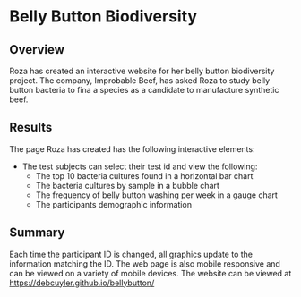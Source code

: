 # Belly Button Biodiversity

## Overview
Roza has created an interactive website for her belly button biodiversity project. The company, Improbable Beef, has asked Roza to study belly button bacteria to fina a species as a candidate to manufacture synthetic beef. 

## Results
The page Roza has created has the following interactive elements:
- The test subjects can select their test id and view the following:
	- The top 10 bacteria cultures found in a horizontal bar chart
	- The bacteria cultures by sample in a bubble chart
	- The frequency of belly button washing per week in a gauge chart
	- The participants demographic information
	
## Summary
Each time the participant ID is changed, all graphics update to the information matching the ID. The web page is also mobile responsive and can be viewed on a variety of mobile devices. The website can be viewed at https://debcuyler.github.io/bellybutton/